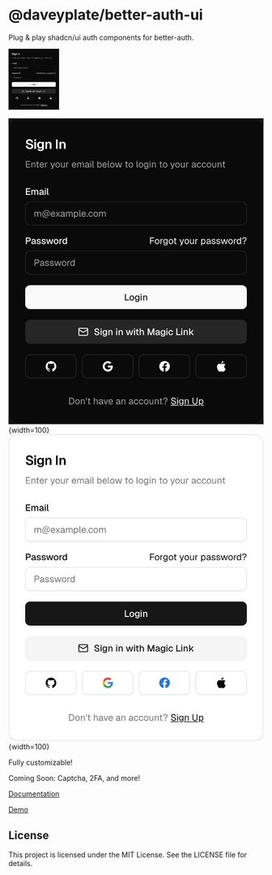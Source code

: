 # @daveyplate/better-auth-ui

Plug & play shadcn/ui auth components for better-auth.

<img src="docs/public/screenshots/sign-in-dark.png" alt="Description" width="100" />

![better-auth-ui](docs/public/screenshots/sign-in-dark.png){width=100}![better-auth-ui](docs/public/screenshots/sign-in-light.png){width=100}

Fully customizable!

Coming Soon: Captcha, 2FA, and more!

[Documentation](https://better-auth-ui.com)

[Demo](https://newtech.dev/auth/login)

## License

This project is licensed under the MIT License. See the LICENSE file for details.
